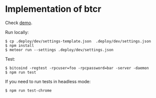Implementation of btcr
======================
Check [demo](http://95.85.40.97/).

Run locally:

    $ cp .deploy/dev/settings-template.json  .deploy/dev/settings.json
    $ npm install
    $ meteor run --settings .deploy/dev/settings.json

Test:

    $ bitcoind -regtest -rpcuser=foo -rpcpassword=bar -server -daemon
    $ npm run test

If you need to run tests in headless mode:

    $ npm run test-chrome
